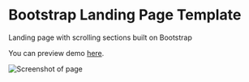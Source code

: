 
# Bootstrap Landing Page Template

Landing page with scrolling sections built on Bootstrap

You can preview demo [here](https://raw.githack.com/HotFr1dge/Landing-Website-Template/main/public_html/index.html).

![Screenshot of page](https://cdn.discordapp.com/attachments/777615056220192808/872881104619700304/unknown.png)

